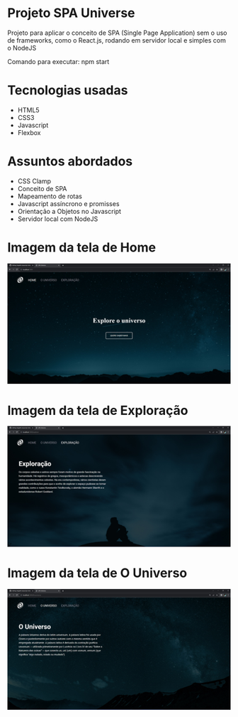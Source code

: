 # Projeto SPA Universe
<p> Projeto para aplicar o conceito de SPA (Single Page Application) sem o uso de frameworks, como o React.js, rodando em servidor local e simples com o NodeJS</p>

<p> Comando para executar: npm start</p>

# Tecnologias usadas
<ul>
    <li>HTML5</li>
    <li>CSS3</li>
    <li>Javascript</li>
    <li>Flexbox</li>
</ul>

# Assuntos abordados
<ul>
    <li>CSS Clamp</li>
    <li>Conceito de SPA</li>
    <li>Mapeamento de rotas</li>
    <li>Javascript assíncrono e promisses</li>
    <li>Orientação a Objetos no Javascript</li>
    <li>Servidor local com NodeJS</li>
</ul>

# Imagem da tela de Home
<img src="../assets/SPA Universe/Home.jpg" alt="Imagem da tela de Home">

# Imagem da tela de Exploração
<img src="../assets/SPA Universe/Exploração.jpg" alt="Imagem da tela de Exploração">

# Imagem da tela de O Universo
<img src="../assets/SPA Universe/O Universo.jpg" alt="Imagem da tela de O Universo">


